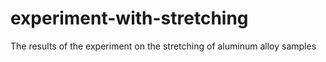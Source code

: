 # experiment-with-stretching
The results of the experiment on the stretching of aluminum alloy samples
